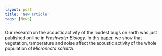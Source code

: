 ```yaml
---
layout: post
title: 'New article'
tags: [News]
---
```


Our research on the acoustic activity of the loudest bugs on earth was just published on line in *Freshwater Biology*. In this [paper](/assets/img/Desjonqueres_et_al_2018_Monitoring_the_acoustic_activity_of_an_aquatic.pdf), we show that vegetation, temperature and noise affect the acoustic activity of the whole population of *Micronecta scholtzi*.
